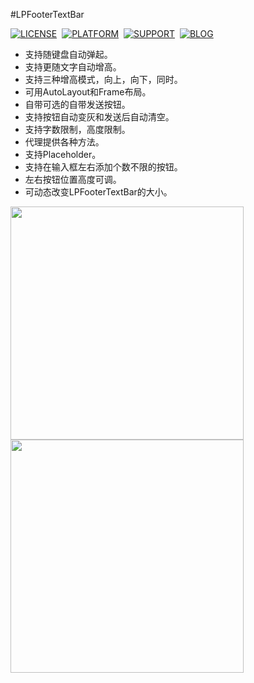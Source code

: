 #LPFooterTextBar

[![LICENSE](https://img.shields.io/badge/license-MIT-green.svg?style=flat)](https://raw.githubusercontent.com/xiaofei86/LPFooterTextBar/master/LICENSE)&nbsp;
[![PLATFORM](https://img.shields.io/cocoapods/p/LPNetworking.svg?style=flat)](https://developer.apple.com/library/ios/navigation/)&nbsp;
[![SUPPORT](https://img.shields.io/badge/support-iOS%207%2B%20-blue.svg?style=flat)](https://en.wikipedia.org/wiki/IOS_7)&nbsp;
[![BLOG](https://img.shields.io/badge/blog-xuyafei.cn-orange.svg?style=flat)](http://xuyafei.cn)&nbsp;

* 支持随键盘自动弹起。
* 支持更随文字自动增高。
* 支持三种增高模式，向上，向下，同时。
* 可用AutoLayout和Frame布局。
* 自带可选的自带发送按钮。
* 支持按钮自动变灰和发送后自动清空。
* 支持字数限制，高度限制。
* 代理提供各种方法。
* 支持Placeholder。
* 支持在输入框左右添加个数不限的按钮。
* 左右按钮位置高度可调。
* 可动态改变LPFooterTextBar的大小。

<img src = "https://github.com/xiaofei86/LPFooterTextBar/raw/master/Images/1.gif" width = 373>

<img src = "https://github.com/xiaofei86/LPFooterTextBar/raw/master/Images/2.gif" width = 373>
